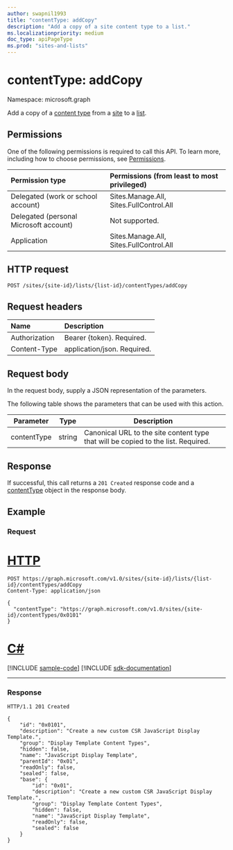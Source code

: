 ```yaml
---
author: swapnil1993
title: "contentType: addCopy"
description: "Add a copy of a site content type to a list."
ms.localizationpriority: medium
doc_type: apiPageType
ms.prod: "sites-and-lists"
---
```


# contentType: addCopy
Namespace: microsoft.graph


Add a copy of a [content type][contentType] from a [site][site] to a [list][list].
 
  

## Permissions  

One of the following permissions is required to call this API. To learn more, including how to choose permissions, see [Permissions](/graph/permissions-reference).

  

|Permission type | Permissions (from least to most privileged) |
|:--------------------|:---------------------------------------------------------|
|Delegated (work or school account) |Sites.Manage.All, Sites.FullControl.All  |
|Delegated (personal Microsoft account) | Not supported. |
|Application | Sites.Manage.All, Sites.FullControl.All |

  

## HTTP request
<!-- {
  "blockType": "ignored"
}
-->
```http
POST /sites/{site-id}/lists/{list-id}/contentTypes/addCopy
```

## Request headers
|Name|Description|
|:---|:---|
|Authorization|Bearer {token}. Required.|
|Content-Type|application/json. Required.|

## Request body
In the request body, supply a JSON representation of the parameters.

The following table shows the parameters that can be used with this action.

|Parameter|Type|Description|
|-|-|-|
|contentType| string | Canonical URL to the site content type that will be copied to the list. Required.|

## Response

If successful, this call returns a `201 Created` response code and a [contentType][] object in the response body.

## Example

### Request


# [HTTP](#tab/http)
<!-- {
  "blockType": "request",
  "name": "contenttype_addcopy"
}
-->
```http
POST https://graph.microsoft.com/v1.0/sites/{site-id}/lists/{list-id}/contentTypes/addCopy
Content-Type: application/json

{
  "contentType": "https://graph.microsoft.com/v1.0/sites/{site-id}/contentTypes/0x0101"
}
```

# [C#](#tab/csharp)
[!INCLUDE [sample-code](../includes/snippets/csharp/contenttype-addcopy-csharp-snippets.md)]
[!INCLUDE [sdk-documentation](../includes/snippets/snippets-sdk-documentation-link.md)]

---

### Response


<!-- { "blockType": "response", "@type": "microsoft.graph.contentType", "truncated": true} -->

```http
HTTP/1.1 201 Created

{
    "id": "0x0101",
    "description": "Create a new custom CSR JavaScript Display Template.",
    "group": "Display Template Content Types",
    "hidden": false,
    "name": "JavaScript Display Template",
    "parentId": "0x01",
    "readOnly": false,
    "sealed": false,
    "base": {
        "id": "0x01",
        "description": "Create a new custom CSR JavaScript Display Template.",
        "group": "Display Template Content Types",
        "hidden": false,
        "name": "JavaScript Display Template",
        "readOnly": false,
        "sealed": false
    }
}
```

[site]: ../resources/site.md
[list]: ../resources/list.md
[contentType]: ../resources/contentType.md
